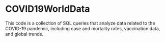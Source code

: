 # COVID19WorldData
This code is a collection of SQL queries that analyze data related to the COVID-19 pandemic, including case and mortality rates, vaccination data, and global trends.
